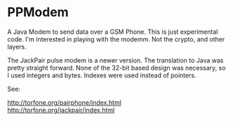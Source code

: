 # PPModem
A Java Modem to send data over a GSM Phone. This is just experimental code. I'm interested in playing with the modemm. Not the crypto, and other layers.

The JackPair pulse modem is a newer version. The translation to Java was pretty straight forward. None of the 32-bit based design was necessary, so I used integers and bytes. Indexes were used instead of pointers.

See:

http://torfone.org/pairphone/index.html   
http://torfone.org/jackpair/index.html
